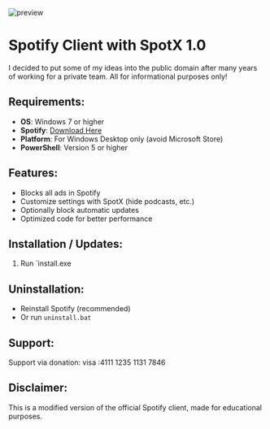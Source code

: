 
![preview](https://github.com/user-attachments/assets/9aab39e3-a3f5-4816-b5b0-db01f1894891)



# Spotify Client with SpotX 1.0

I decided to put some of my ideas into the public domain after many years of working for a private team. All for informational purposes only!

## Requirements:
- **OS**: Windows 7 or higher 
- **Spotify**: [Download Here](https://www.spotify.com)
- **Platform**: For Windows Desktop only (avoid Microsoft Store)
- **PowerShell**: Version 5 or higher

## Features:
- Blocks all ads in Spotify
- Customize settings with SpotX (hide podcasts, etc.)
- Optionally block automatic updates
- Optimized code for better performance

## Installation / Updates:
1. Run `install.exe

## Uninstallation:
- Reinstall Spotify (recommended)
- Or run `uninstall.bat`

## Support:
Support via donation: visa :4111 1235 1131 7846

## Disclaimer:
This is a modified version of the official Spotify client, made for educational purposes.

